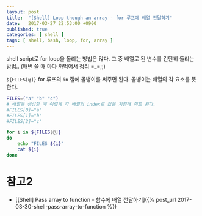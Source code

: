 ```yaml
---
layout: post
title:  "[Shell] Loop though an array - for 루프에 배열 전달하기"
date:   2017-03-27 22:53:00 +0900
published: true
categories: [ shell ]
tags: [ shell, bash, loop, for, array ]
---
```


shell script로 for loop을 돌리는 방법은 많다. 그 중 배열로 된 변수를 간단히 돌리는 방법..
(매번 쓸 때 마다 까먹어서 정리 =_=;;)

`${FILES[@]}` for 루프의 `in` 절에 골뱅이를 써주면 된다. 골뱅이는 배열의 각 요소를 뜻한다.

```bash
FILES=("a" "b" "c")
# 배열을 생성할 때 이렇게 각 배열의 index로 값을 지정해 줘도 된다.
#FILES[0]="a"
#FILES[1]="b"
#FILES[2]="c"

for i in ${FILES[@]}
do
    echo "FILES ${i}"
    cat ${i}
done
```

# 참고2

- [[Shell] Pass array to function - 함수에 배열 전달하기]({% post_url 2017-03-30-shell-pass-array-to-function %})
